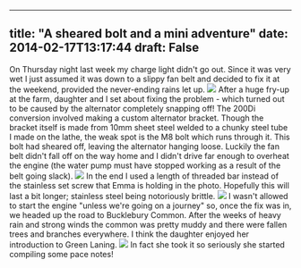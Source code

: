 
---
title: "A sheared bolt and a mini adventure"
date: 2014-02-17T13:17:44
draft: False
---

On Thursday night last week my charge light didn't go out.  Since it was very wet I just assumed it was down to a slippy fan belt and decided to fix it at the weekend, provided the never-ending rains let up.
[<img src="http://logicalgenetics.com/wp-content/uploads/2014/02/2014-02-16-15.02.071.jpg"/>](http://logicalgenetics.com/wp-content/uploads/2014/02/2014-02-16-15.02.071.jpg)
After a huge fry-up at the farm, daughter and I set about fixing the problem - which turned out to be caused by the alternator completely snapping off!  The 200Di conversion involved making a custom alternator bracket.  Though the bracket itself is made from 10mm sheet steel welded to a chunky steel tube I made on the lathe, the weak spot is the M8 bolt which runs through it.  This bolt had sheared off, leaving the alternator hanging loose.  Luckily the fan belt didn't fall off on the way home and I didn't drive far enough to overheat the engine (the water pump must have stopped working as a result of the belt going slack).
[<img src="http://logicalgenetics.com/wp-content/uploads/2014/02/2014-02-16-15.18.37.jpg"/>](http://logicalgenetics.com/wp-content/uploads/2014/02/2014-02-16-15.18.37.jpg) 
In the end I used a length of threaded bar instead of the stainless set screw that Emma is holding in the photo.  Hopefully this will last a bit longer; stainless steel being notoriously brittle.
[<img src="http://logicalgenetics.com/wp-content/uploads/2014/02/2014-02-16-16.39.271.jpg"/>](http://logicalgenetics.com/wp-content/uploads/2014/02/2014-02-16-16.39.271.jpg) 
I wasn't allowed to start the engine "unless we're going on a journey" so, once the fix was in, we headed up the road to Bucklebury Common.  After the weeks of heavy rain and strong winds the common was pretty muddy and there were fallen trees and branches everywhere.  I think the daughter enjoyed her introduction to Green Laning.
[<img src="http://logicalgenetics.com/wp-content/uploads/2014/02/2014-02-16-16.39.30.jpg"/>](http://logicalgenetics.com/wp-content/uploads/2014/02/2014-02-16-16.39.30.jpg)
In fact she took it so seriously she started compiling some pace notes!